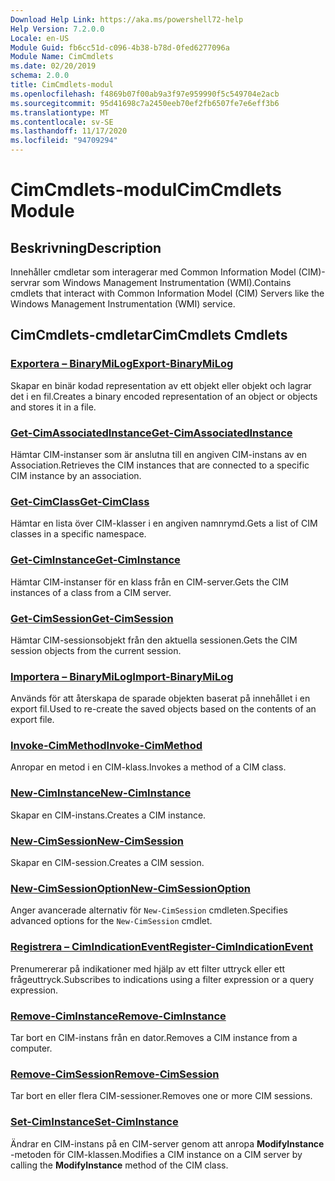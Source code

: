 ```yaml
---
Download Help Link: https://aka.ms/powershell72-help
Help Version: 7.2.0.0
Locale: en-US
Module Guid: fb6cc51d-c096-4b38-b78d-0fed6277096a
Module Name: CimCmdlets
ms.date: 02/20/2019
schema: 2.0.0
title: CimCmdlets-modul
ms.openlocfilehash: f4869b07f00ab9a3f97e959990f5c549704e2acb
ms.sourcegitcommit: 95d41698c7a2450eeb70ef2fb6507fe7e6eff3b6
ms.translationtype: MT
ms.contentlocale: sv-SE
ms.lasthandoff: 11/17/2020
ms.locfileid: "94709294"
---
```

# <span data-ttu-id="73acb-102">CimCmdlets-modul</span><span class="sxs-lookup"><span data-stu-id="73acb-102">CimCmdlets Module</span></span>

## <span data-ttu-id="73acb-103">Beskrivning</span><span class="sxs-lookup"><span data-stu-id="73acb-103">Description</span></span>

<span data-ttu-id="73acb-104">Innehåller cmdletar som interagerar med Common Information Model (CIM)-servrar som Windows Management Instrumentation (WMI).</span><span class="sxs-lookup"><span data-stu-id="73acb-104">Contains cmdlets that interact with Common Information Model (CIM) Servers like the Windows Management Instrumentation (WMI) service.</span></span>

## <span data-ttu-id="73acb-105">CimCmdlets-cmdletar</span><span class="sxs-lookup"><span data-stu-id="73acb-105">CimCmdlets Cmdlets</span></span>

### [<span data-ttu-id="73acb-106">Exportera – BinaryMiLog</span><span class="sxs-lookup"><span data-stu-id="73acb-106">Export-BinaryMiLog</span></span>](Export-BinaryMiLog.md)
<span data-ttu-id="73acb-107">Skapar en binär kodad representation av ett objekt eller objekt och lagrar det i en fil.</span><span class="sxs-lookup"><span data-stu-id="73acb-107">Creates a binary encoded representation of an object or objects and stores it in a file.</span></span>

### [<span data-ttu-id="73acb-108">Get-CimAssociatedInstance</span><span class="sxs-lookup"><span data-stu-id="73acb-108">Get-CimAssociatedInstance</span></span>](Get-CimAssociatedInstance.md)
<span data-ttu-id="73acb-109">Hämtar CIM-instanser som är anslutna till en angiven CIM-instans av en Association.</span><span class="sxs-lookup"><span data-stu-id="73acb-109">Retrieves the CIM instances that are connected to a specific CIM instance by an association.</span></span>

### [<span data-ttu-id="73acb-110">Get-CimClass</span><span class="sxs-lookup"><span data-stu-id="73acb-110">Get-CimClass</span></span>](Get-CimClass.md)
<span data-ttu-id="73acb-111">Hämtar en lista över CIM-klasser i en angiven namnrymd.</span><span class="sxs-lookup"><span data-stu-id="73acb-111">Gets a list of CIM classes in a specific namespace.</span></span>

### [<span data-ttu-id="73acb-112">Get-CimInstance</span><span class="sxs-lookup"><span data-stu-id="73acb-112">Get-CimInstance</span></span>](Get-CimInstance.md)
<span data-ttu-id="73acb-113">Hämtar CIM-instanser för en klass från en CIM-server.</span><span class="sxs-lookup"><span data-stu-id="73acb-113">Gets the CIM instances of a class from a CIM server.</span></span>

### [<span data-ttu-id="73acb-114">Get-CimSession</span><span class="sxs-lookup"><span data-stu-id="73acb-114">Get-CimSession</span></span>](Get-CimSession.md)
<span data-ttu-id="73acb-115">Hämtar CIM-sessionsobjekt från den aktuella sessionen.</span><span class="sxs-lookup"><span data-stu-id="73acb-115">Gets the CIM session objects from the current session.</span></span>

### [<span data-ttu-id="73acb-116">Importera – BinaryMiLog</span><span class="sxs-lookup"><span data-stu-id="73acb-116">Import-BinaryMiLog</span></span>](Import-BinaryMiLog.md)
<span data-ttu-id="73acb-117">Används för att återskapa de sparade objekten baserat på innehållet i en export fil.</span><span class="sxs-lookup"><span data-stu-id="73acb-117">Used to re-create the saved objects based on the contents of an export file.</span></span>

### [<span data-ttu-id="73acb-118">Invoke-CimMethod</span><span class="sxs-lookup"><span data-stu-id="73acb-118">Invoke-CimMethod</span></span>](Invoke-CimMethod.md)
<span data-ttu-id="73acb-119">Anropar en metod i en CIM-klass.</span><span class="sxs-lookup"><span data-stu-id="73acb-119">Invokes a method of a CIM class.</span></span>

### [<span data-ttu-id="73acb-120">New-CimInstance</span><span class="sxs-lookup"><span data-stu-id="73acb-120">New-CimInstance</span></span>](New-CimInstance.md)
<span data-ttu-id="73acb-121">Skapar en CIM-instans.</span><span class="sxs-lookup"><span data-stu-id="73acb-121">Creates a CIM instance.</span></span>

### [<span data-ttu-id="73acb-122">New-CimSession</span><span class="sxs-lookup"><span data-stu-id="73acb-122">New-CimSession</span></span>](New-CimSession.md)
<span data-ttu-id="73acb-123">Skapar en CIM-session.</span><span class="sxs-lookup"><span data-stu-id="73acb-123">Creates a CIM session.</span></span>

### [<span data-ttu-id="73acb-124">New-CimSessionOption</span><span class="sxs-lookup"><span data-stu-id="73acb-124">New-CimSessionOption</span></span>](New-CimSessionOption.md)
<span data-ttu-id="73acb-125">Anger avancerade alternativ för `New-CimSession` cmdleten.</span><span class="sxs-lookup"><span data-stu-id="73acb-125">Specifies advanced options for the `New-CimSession` cmdlet.</span></span>

### [<span data-ttu-id="73acb-126">Registrera – CimIndicationEvent</span><span class="sxs-lookup"><span data-stu-id="73acb-126">Register-CimIndicationEvent</span></span>](Register-CimIndicationEvent.md)
<span data-ttu-id="73acb-127">Prenumererar på indikationer med hjälp av ett filter uttryck eller ett frågeuttryck.</span><span class="sxs-lookup"><span data-stu-id="73acb-127">Subscribes to indications using a filter expression or a query expression.</span></span>

### [<span data-ttu-id="73acb-128">Remove-CimInstance</span><span class="sxs-lookup"><span data-stu-id="73acb-128">Remove-CimInstance</span></span>](Remove-CimInstance.md)
<span data-ttu-id="73acb-129">Tar bort en CIM-instans från en dator.</span><span class="sxs-lookup"><span data-stu-id="73acb-129">Removes a CIM instance from a computer.</span></span>

### [<span data-ttu-id="73acb-130">Remove-CimSession</span><span class="sxs-lookup"><span data-stu-id="73acb-130">Remove-CimSession</span></span>](Remove-CimSession.md)
<span data-ttu-id="73acb-131">Tar bort en eller flera CIM-sessioner.</span><span class="sxs-lookup"><span data-stu-id="73acb-131">Removes one or more CIM sessions.</span></span>

### [<span data-ttu-id="73acb-132">Set-CimInstance</span><span class="sxs-lookup"><span data-stu-id="73acb-132">Set-CimInstance</span></span>](Set-CimInstance.md)
<span data-ttu-id="73acb-133">Ändrar en CIM-instans på en CIM-server genom att anropa **ModifyInstance** -metoden för CIM-klassen.</span><span class="sxs-lookup"><span data-stu-id="73acb-133">Modifies a CIM instance on a CIM server by calling the **ModifyInstance** method of the CIM class.</span></span>

